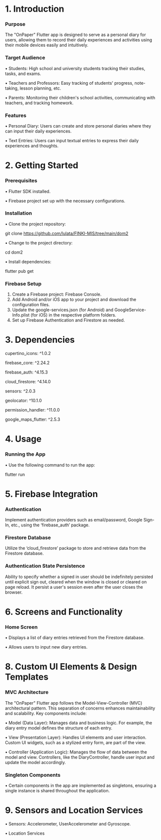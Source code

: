 # 1.	Introduction
  ### Purpose
The "OnPaper" Flutter app is designed to serve as a personal diary for users, allowing them to record their daily experiences and activities using their mobile devices easily and intuitively.
  ### Target Audience
•	Students: High school and university students tracking their studies, tasks, and exams.

•	Teachers and Professors: Easy tracking of students' progress, note-taking, lesson planning, etc.

•	Parents: Monitoring their children's school activities, communicating with teachers, and tracking homework.
  ### Features
•	Personal Diary: Users can create and store personal diaries where they can input their daily experiences.

•	Text Entries: Users can input textual entries to express their daily experiences and thoughts.
# 2.	Getting Started
  ### Prerequisites
•	Flutter SDK installed.

•	Firebase project set up with the necessary configurations.
  ### Installation
•	Clone the project repository:

git clone https://github.com/lulata/FINKI-MIS/tree/main/dom2

•	Change to the project directory:

cd dom2

•	Install dependencies:

flutter pub get
  ### Firebase Setup
1.	Create a Firebase project: Firebase Console.
2.	Add Android and/or iOS app to your project and download the configuration files.
3.	Update the google-services.json (for Android) and GoogleService-Info.plist (for iOS) in the respective platform folders.
4.	Set up Firebase Authentication and Firestore as needed.
# 3.	Dependencies
cupertino_icons: ^1.0.2
   
firebase_core: ^2.24.2
   
firebase_auth: ^4.15.3

cloud_firestore: ^4.14.0

sensors: ^2.0.3

geolocator: ^10.1.0

permission_handler: ^11.0.0

google_maps_flutter: ^2.5.3
# 4.	Usage
  ### Running the App
•	Use the following command to run the app:

flutter run
# 5.	Firebase Integration
  ### Authentication
Implement authentication providers such as email/password, Google Sign-In, etc., using the ‘firebase_auth’ package.
  ### Firestore Database
Utilize the ‘cloud_firestore’ package to store and retrieve data from the Firestore database.
  ### Authentication State Persistence
Ability to specify whether a signed in user should be indefinitely persisted until explicit sign out, cleared when the window is closed or cleared on page reload. It  persist a user's session even after the user closes the browser.

# 6.	Screens and Functionality
  ### Home Screen
•	Displays a list of diary entries retrieved from the Firestore database.

•	Allows users to input new diary entries.
# 8.	Custom UI Elements & Design Templates
  ### MVC Architecture
The "OnPaper" Flutter app follows the Model-View-Controller (MVC) architectural pattern. This separation of concerns enhances maintainability and scalability. Key components include:

•	Model (Data Layer): Manages data and business logic. For example, the diary entry model defines the structure of each entry.

•	View (Presentation Layer): Handles UI elements and user interaction. Custom UI widgets, such as a stylized entry form, are part of the view.

•	Controller (Application Logic): Manages the flow of data between the model and view. Controllers, like the DiaryController, handle user input and update the model accordingly.
  ### Singleton Components
•	Certain components in the app are implemented as singletons, ensuring a single instance is shared throughout the application.

# 9.	Sensors and Location Services
•	Sensors: Accelerometer, UserAccelerometer and Gyroscope.

•	Location Services

